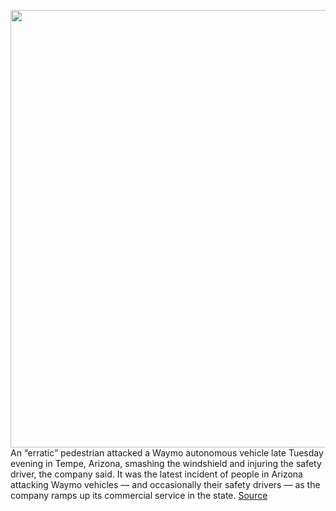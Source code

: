 <img src='https://cdn.vox-cdn.com/thumbor/b_a4iD3oWzLFFSUe1OSSVUrhXGg=/0x0:2040x1530/1200x800/filters:focal(857x602:1183x928)/cdn.vox-cdn.com/uploads/chorus_image/image/71060087/vpavic_4412_20210111_0006.0.jpg' width='700px' /><br/>
An “erratic” pedestrian attacked a Waymo autonomous vehicle late Tuesday evening in Tempe, Arizona, smashing the windshield and injuring the safety driver, the company said. It was the latest incident of people in Arizona attacking Waymo vehicles — and occasionally their safety drivers — as the company ramps up its commercial service in the state.
<a href='https://www.theverge.com/2022/7/7/23197041/waymo-self-driving-car-pedestrian-attack-arizona'> Source <a/>